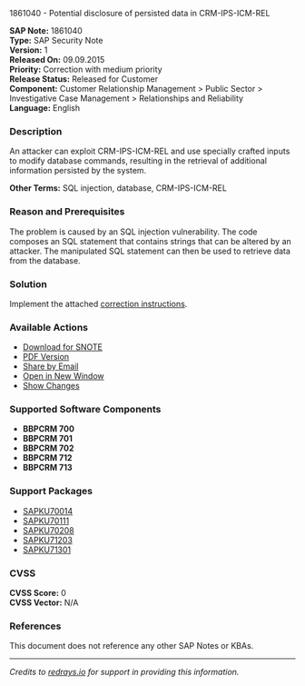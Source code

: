 1861040 - Potential disclosure of persisted data in CRM-IPS-ICM-REL

**SAP Note:** 1861040  
**Type:** SAP Security Note  
**Version:** 1  
**Released On:** 09.09.2015  
**Priority:** Correction with medium priority  
**Release Status:** Released for Customer  
**Component:** Customer Relationship Management > Public Sector > Investigative Case Management > Relationships and Reliability  
**Language:** English

### Description
An attacker can exploit CRM-IPS-ICM-REL and use specially crafted inputs to modify database commands, resulting in the retrieval of additional information persisted by the system.

**Other Terms:** SQL injection, database, CRM-IPS-ICM-REL

### Reason and Prerequisites
The problem is caused by an SQL injection vulnerability. The code composes an SQL statement that contains strings that can be altered by an attacker. The manipulated SQL statement can then be used to retrieve data from the database.

### Solution
Implement the attached [correction instructions](https://me.sap.com/corrins/0001861040/63).

### Available Actions
- [Download for SNOTE](https://notesdownloads.sap.com/note/0040000011001902017)
- [PDF Version](https://userapps.support.sap.com/sap/support/sfm/notes/print/0001861040?language=en-US&token=E21982F6AB9085EFA50D5774BECC5C20)
- [Share by Email](https://me.sap.com/share-email)
- [Open in New Window](https://me.sap.com/open-new-window)
- [Show Changes](https://me.sap.com/notesLatestChanges/0001861040/E/diff)

### Supported Software Components
- **BBPCRM 700**
- **BBPCRM 701**
- **BBPCRM 702**
- **BBPCRM 712**
- **BBPCRM 713**

### Support Packages
- [SAPKU70014](https://me.sap.com/supportpackage/SAPKU70014)
- [SAPKU70111](https://me.sap.com/supportpackage/SAPKU70111)
- [SAPKU70208](https://me.sap.com/supportpackage/SAPKU70208)
- [SAPKU71203](https://me.sap.com/supportpackage/SAPKU71203)
- [SAPKU71301](https://me.sap.com/supportpackage/SAPKU71301)

### CVSS
**CVSS Score:** 0  
**CVSS Vector:** N/A

### References
This document does not reference any other SAP Notes or KBAs.

---

*Credits to [redrays.io](https://redrays.io) for support in providing this information.*